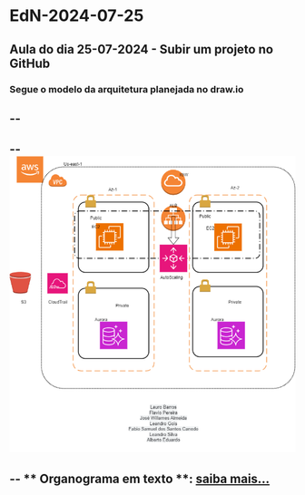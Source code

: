 # EdN-2024-07-25
Aula do dia 25-07-2024 - Subir um projeto no GitHub
--
### Segue o modelo da arquitetura planejada no draw.io
--
--
--
![imagem](https://github.com/Acheroniano/EdN-2024-07-25/blob/main/DiagramaEcommerce.drawio.png)
--
--
** Organograma em texto **: [saiba mais...](https://github.com/Acheroniano/EdN-2024-07-25/blob/main/Sala%2001%20-%202024-07-25.txt)
--
